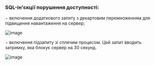### SQL-ін'єкції порушення доступності:
− включення додаткового запиту з декартовим перемноженням для підвищення навантаження на сервер;

![image](https://github.com/user-attachments/assets/ab1dd93a-e925-4d8b-97e0-7388bf09dcaf)



− включення підзапиту зі сплячим процесом. Цей запит вводить затримку, яка блокує сервер на 30 секунд.

![image](https://github.com/user-attachments/assets/0449400f-4c43-4ded-8c30-d8672c5fab4c)
